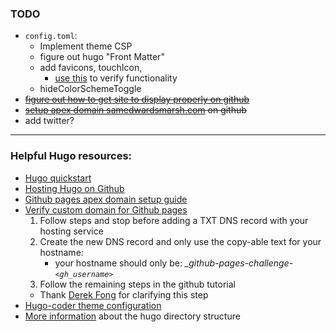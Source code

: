 ### TODO
* `config.toml`:
    * Implement theme CSP
    * figure out hugo "Front Matter"
    * add favicons, touchIcon, 
        * [use this](https://realfavicongenerator.net) to verify functionality
    * hideColorSchemeToggle
* ~~[figure out how to get site to display properly on github](https://gohugo.io/hosting-and-deployment/hosting-on-github/)~~
* ~~[setup apex domain samedwardsmarsh.com](https://gohugo.io/hosting-and-deployment/hosting-on-github/#use-a-custom-domain) on github~~
* add twitter?

---

### Helpful Hugo resources:
* [Hugo quickstart](https://gohugo.io/getting-started/quick-start/)
* [Hosting Hugo on Github](https://gohugo.io/hosting-and-deployment/hosting-on-github/)
* [Github pages apex domain setup guide](https://gist.github.com/sedwardsmarsh/640a66e0acec2e5c5126571112938397)
* [Verify custom domain for Github pages](https://docs.github.com/en/pages/configuring-a-custom-domain-for-your-github-pages-site/verifying-your-custom-domain-for-github-pages)
    1. Follow steps and stop before adding a TXT DNS record with your hosting service
    2. Create the new DNS record and only use the copy-able text for your hostname:
        * your hostname should only be: *_github-pages-challenge-`<gh_username>`*
    3. Follow the remaining steps in the github tutorial
    * Thank [Derek Fong](https://derekfong.medium.com/verify-github-organizations-domain-on-namecheap-9b2af148679a) for clarifying this step
* [Hugo-coder theme configuration](https://github.com/luizdepra/hugo-coder/wiki/Configurations#complete-example)
* [More information](https://gohugo.io/getting-started/directory-structure/) about the hugo directory structure